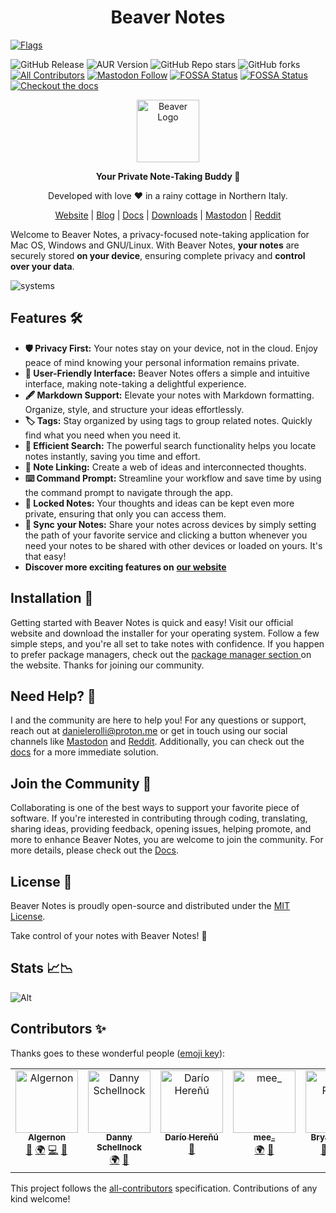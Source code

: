 <h1 align="center">Beaver Notes</h1>

[![Flags](https://github.com/Daniele-rolli/Beaver-Notes/assets/67503004/1ee996f8-bc7a-4579-8968-43770a0b9c52)](https://danieles-organization.gitbook.io/beaver-notes/dev-guides/translations)

<!-- ALL-CONTRIBUTORS-BADGE:START - Do not remove or modify this section -->
![GitHub Release](https://img.shields.io/github/v/release/daniele-rolli/beaver-notes?style=flat-square&color=orange)
![AUR Version](https://img.shields.io/aur/version/beaver-notes?style=flat-square&logo=archlinux&color=blue)
![GitHub Repo stars](https://img.shields.io/github/stars/daniele-rolli/beaver-notes?style=flat-square)
![GitHub forks](https://img.shields.io/github/forks/daniele-rolli/beaver-notes?style=flat-square)
[![All Contributors](https://img.shields.io/badge/all_contributors-5-orange.svg?style=flat-square)](#contributors-)
[![Mastodon Follow](https://img.shields.io/mastodon/follow/110691710015859509?style=flat-square&color=6364FF)](https://mastodon.social/@Beavernotes)
[![FOSSA Status](https://app.fossa.com/api/projects/git%2Bgithub.com%2FDaniele-rolli%2FBeaver-Notes.svg?type=shield&issueType=license)](https://app.fossa.com/projects/git%2Bgithub.com%2FDaniele-rolli%2FBeaver-Notes?ref=badge_shield&issueType=license)
[![FOSSA Status](https://app.fossa.com/api/projects/git%2Bgithub.com%2FDaniele-rolli%2FBeaver-Notes.svg?type=shield&issueType=security)](https://app.fossa.com/projects/git%2Bgithub.com%2FDaniele-rolli%2FBeaver-Notes?ref=badge_shield&issueType=security)
[![Checkout the docs](https://img.shields.io/badge/Checkout_the_docs-blue?style=flat-square&logo=Gitbook&logoColor=white&color=blue)](https://danieles-organization.gitbook.io/beaver-notes)
<!-- ALL-CONTRIBUTORS-BADGE:END -->
<div align="center">
<img src="https://beavernotes.com/resources/Beaver-Icon.webp" alt="Beaver Logo" width="100">

<p><b>Your Private Note-Taking Buddy 📝</b></p>
<p>Developed with love ❤️ in a rainy cottage in Northern Italy.</p>

[Website](https://beavernotes.com) | [Blog](https://beavernotes.com/blog) | [Docs](https://danieles-organization.gitbook.io/beaver-notes/) | [Downloads](https://beavernotes.com/download) | [Mastodon](https://mastodon.social/@Beavernotes) | [Reddit](https://www.reddit.com/r/BeaverNotes/)

</div>

Welcome to Beaver Notes, a privacy-focused note-taking application for Mac OS, Windows and GNU/Linux. With Beaver Notes, **your notes** are securely stored **on your device**, ensuring complete privacy and **control over your data**.

![systems](https://github.com/Daniele-rolli/Beaver-Notes/assets/67503004/f9c6e510-3bad-4563-b6b4-5dfc7dff7caa)

## Features 🛠️

* **🛡️ Privacy First:** Your notes stay on your device, not in the cloud. Enjoy peace of mind knowing your personal information remains private.
* **👋 User-Friendly Interface:** Beaver Notes offers a simple and intuitive interface, making note-taking a delightful experience.
* **🖋️ Markdown Support:** Elevate your notes with Markdown formatting. Organize, style, and structure your ideas effortlessly.
* **🏷️ Tags:** Stay organized by using tags to group related notes. Quickly find what you need when you need it.
* **🔎 Efficient Search:** The powerful search functionality helps you locate notes instantly, saving you time and effort.
* **🔗 Note Linking:** Create a web of ideas and interconnected thoughts.
* **⌨️ Command Prompt:** Streamline your workflow and save time by using the command prompt to navigate through the app.
* **🔏 Locked Notes:** Your thoughts and ideas can be kept even more private, ensuring that only you can access them.
* **🔄 Sync your Notes:** Share your notes across devices by simply setting the path of your favorite service and clicking a button whenever you need your notes to be shared with other devices or loaded on yours. It's that easy!
* **Discover more exciting features on** [**our website**](https://beavernotes.com)

## Installation 🚀

Getting started with Beaver Notes is quick and easy! Visit our official website and download the installer for your operating system. Follow a few simple steps, and you're all set to take notes with confidence. If you happen to prefer package managers, check out the [package manager section ](https://beavernotes.com/package-manager.html)on the website. Thanks for joining our community.

## Need Help? 🤔

I and the community are here to help you! For any questions or support, reach out at [danielerolli@proton.me](mailto:danielerolli@proton.me) or get in touch using our social channels like [Mastodon](https://mastodon.social/@Beavernotes) and [Reddit](https://www.reddit.com/r/BeaverNotes/). Additionally, you can check out the [docs](https://danieles-organization.gitbook.io/beaver-notes/) for a more immediate solution.

## Join the Community 🦫

Collaborating is one of the best ways to support your favorite piece of software. If you're interested in contributing through coding, translating, sharing ideas, providing feedback, opening issues, helping promote, and more to enhance Beaver Notes, you are welcome to join the community. For more details, please check out the [Docs](https://danieles-organization.gitbook.io/beaver-notes/dev-guides/how-to-contribute).

## License 📜

Beaver Notes is proudly open-source and distributed under the [MIT License](https://github.com/Daniele-rolli/Beaver-Notes/blob/main/LICENSE).

Take control of your notes with Beaver Notes! 🚀

## Stats 📈📉

![Alt](https://repobeats.axiom.co/api/embed/96eb6008d766d6c485cafa54856db18bf4d7e274.svg)

## Contributors ✨

Thanks goes to these wonderful people ([emoji key](https://allcontributors.org/docs/en/emoji-key)):

<!-- ALL-CONTRIBUTORS-LIST:START - Do not remove or modify this section -->
<!-- prettier-ignore-start -->
<!-- markdownlint-disable -->
<table>
  <tbody>
    <tr>
      <td align="center" valign="top" width="14.28%"><a href="http://bigshans.github.io"><img src="https://avatars.githubusercontent.com/u/26884666?v=4?s=100" width="100px;" alt="Algernon"/><br /><sub><b>Algernon</b></sub></a><br /><a href="https://github.com/Daniele-rolli/Beaver-Notes/issues?q=author%3Abigshans" title="Bug reports">🐛</a> <a href="#translation-bigshans" title="Translation">🌍</a> <a href="https://github.com/Daniele-rolli/Beaver-Notes/commits?author=bigshans" title="Code">💻</a> <a href="#maintenance-bigshans" title="Maintenance">🚧</a></td>
      <td align="center" valign="top" width="14.28%"><a href="https://github.com/eag75"><img src="https://avatars.githubusercontent.com/u/155111097?v=4?s=100" width="100px;" alt="Danny Schellnock"/><br /><sub><b>Danny Schellnock</b></sub></a><br /><a href="#translation-eag75" title="Translation">🌍</a> <a href="#maintenance-eag75" title="Maintenance">🚧</a></td>
      <td align="center" valign="top" width="14.28%"><a href="https://github.com/kant"><img src="https://avatars.githubusercontent.com/u/32717?v=4?s=100" width="100px;" alt="Darío Hereñú"/><br /><sub><b>Darío Hereñú</b></sub></a><br /><a href="https://github.com/Daniele-rolli/Beaver-Notes/commits?author=kant" title="Documentation">📖</a></td>
      <td align="center" valign="top" width="14.28%"><a href="https://github.com/mee141"><img src="https://avatars.githubusercontent.com/u/93583530?v=4?s=100" width="100px;" alt="mee_"/><br /><sub><b>mee_</b></sub></a><br /><a href="#translation-mee141" title="Translation">🌍</a> <a href="#maintenance-mee141" title="Maintenance">🚧</a></td>
      <td align="center" valign="top" width="14.28%"><a href="https://www.eave.fyi"><img src="https://avatars.githubusercontent.com/u/978899?v=4?s=100" width="100px;" alt="Bryan Ricker"/><br /><sub><b>Bryan Ricker</b></sub></a><br /><a href="https://github.com/Daniele-rolli/Beaver-Notes/commits?author=bricker" title="Documentation">📖</a> <a href="#translation-bricker" title="Translation">🌍</a> <a href="https://github.com/Daniele-rolli/Beaver-Notes/commits?author=bricker" title="Code">💻</a></td>
    </tr>
  </tbody>
</table>

<!-- markdownlint-restore -->
<!-- prettier-ignore-end -->

<!-- ALL-CONTRIBUTORS-LIST:END -->

This project follows the [all-contributors](https://github.com/all-contributors/all-contributors) specification. Contributions of any kind welcome!
